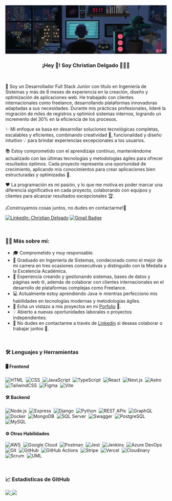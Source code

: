 <div align="center">
  <img src="https://raw.githubusercontent.com/ChristianDev47/ChristianDev47/refs/heads/master/assets/banner.gif">
</div>

<p align="center">
   <h3 align="center">¡Hey 👋! Soy Christian Delgado 👨🏻‍💻</h3>
</p>
<br>

🚀 Soy un Desarrollador Full Stack Junior con título en Ingeniería de Sistemas y más de 8 meses de experiencia en la creación, diseño y optimización de aplicaciones web. He trabajado con clientes internacionales como freelance, desarrollando plataformas innovadoras adaptadas a sus necesidades. Durante mis prácticas profesionales, lideré la migración de miles de registros y optimicé sistemas internos, logrando un incremento del 30% en la eficiencia de los procesos.

✨ Mi enfoque se basa en desarrollar soluciones tecnológicas completas, escalables y eficientes, combinando creatividad 🎨, funcionalidad y diseño intuitivo 💡 para brindar experiencias excepcionales a los usuarios.

📚 Estoy comprometido con el aprendizaje continuo, manteniéndome actualizado con las últimas tecnologías y metodologías ágiles para ofrecer resultados óptimos. Cada proyecto representa una oportunidad de crecimiento, aplicando mis conocimientos para crear aplicaciones bien estructuradas y optimizadas 🔧.

❤️ La programación es mi pasión, y lo que me motiva es poder marcar una diferencia significativa en cada proyecto, colaborando con equipos y clientes para alcanzar resultados excepcionales 🏆.

¡Construyamos cosas juntos, no dudes en contactarme!🌟

[![LinkedIn: Christian Delgado](https://img.shields.io/badge/-Linkedin-0077B5?style=flat&logo=Linkedin&logoColor=white&link=https://www.linkedin.com/in/christian-delgado-sanchez/)](https://www.linkedin.com/in/christian-delgado-sanchez/)
[![Gmail Badge](https://img.shields.io/badge/-Gmail-D14836?style=flat&logo=gmail&logoColor=white&link=mailto:christiands.dev@gmail.com)](mailto:christiands.dev@gmail.com)

<br/>

### 👨‍💻 Más sobre mí:

- 🎓 Comprometido y muy responsable. 
- 🏅 Graduado en Ingeniería de Sistemas, condecorado como el mejor de mi carrera en tres ocasiones consecutivas y distinguido con la Medalla a la Excelencia Académica.
- 💼 Experiencia creando y gestionando sistemas, bases de datos y páginas web 🌐, además de colaborar con clientes internacionales en el desarrollo de plataformas complejas como Freelance.
- 💻 Actualmente estoy aprendiendo Java ☕ mientras perfecciono mis habilidades en tecnologías modernas y metodologías ágiles.
- 🔗 Echa un vistazo a mis proyectos en mi [Porfolio](https://porfolio-christiandelgado.vercel.app/) 📁.
- 💡 Abierto a nuevas oportunidades laborales o proyectos independientes.
- 🤝 No dudes en contactarme a través de [Linkedin](https://www.linkedin.com/in/christian-delgado-sanchez/) si deseas colaborar o trabajar juntos 💼.


<br/>

### 🛠 Lenguajes y Herramientas

<h4>🖥️ Frontend</h4>

  ![HTML](https://img.shields.io/badge/HTML5-E34F26?style=flat&logo=html5&logoColor=white)&nbsp;
  ![CSS](https://img.shields.io/badge/CSS3-1572B6?style=flat&logo=css3&logoColor=white)&nbsp;
  ![JavaScript](https://img.shields.io/badge/JavaScript-323330?style=flat&logo=javascript&logoColor=F7DF1E)&nbsp;
  ![TypeScript](https://img.shields.io/badge/TypeScript-007ACC?style=flat&logo=typescript&logoColor=white)&nbsp;
  ![React](https://img.shields.io/badge/React-20232A?style=flat&logo=react&logoColor=61DAFB)&nbsp;
  ![Next.js](https://img.shields.io/badge/Next.js-000000?style=flat&logo=nextdotjs&logoColor=white)&nbsp;
  ![Astro](https://img.shields.io/badge/Astro-FF5D01?style=flat&logo=astro&logoColor=white)&nbsp;
  ![TailwindCSS](https://img.shields.io/badge/TailwindCSS-06B6D4?style=flat&logo=tailwindcss&logoColor=white)&nbsp;
  ![Figma](https://img.shields.io/badge/Figma-F24E1E?style=flat&logo=figma&logoColor=white)&nbsp;
  ![Vite](https://img.shields.io/badge/Vite-646CFF?style=flat&logo=vite&logoColor=white)&nbsp;

<h4>🛠 Backend</h4>

  ![Node.js](https://img.shields.io/badge/Node.js-339933?style=flat&logo=nodedotjs&logoColor=white)&nbsp;
  ![Express](https://img.shields.io/badge/Express-000000?style=flat&logo=express&logoColor=white)&nbsp;
  ![Django](https://img.shields.io/badge/Django-092E20?style=flat&logo=django&logoColor=white)&nbsp;
  ![Python](https://img.shields.io/badge/Python-3776AB?style=flat&logo=python&logoColor=white)&nbsp;
  ![REST APIs](https://img.shields.io/badge/REST-02569B?style=flat&logo=api&logoColor=white)&nbsp;
  ![GraphQL](https://img.shields.io/badge/GraphQL-E10098?style=flat&logo=graphql&logoColor=white)&nbsp;
  ![Docker](https://img.shields.io/badge/Docker-2496ED?style=flat&logo=docker&logoColor=white)&nbsp;
  ![MongoDB](https://img.shields.io/badge/MongoDB-47A248?style=flat&logo=mongodb&logoColor=white)&nbsp;
  ![SQL Server](https://img.shields.io/badge/SQL-CC2927?style=flat&logo=microsoft-sql-server&logoColor=white)&nbsp;
  ![Swagger](https://img.shields.io/badge/Swagger-85EA2D?style=flat&logo=swagger&logoColor=black)&nbsp;
  ![PostgreSQL](https://img.shields.io/badge/PostgreSQL-4169E1?style=flat&logo=postgresql&logoColor=white)&nbsp;
  ![MySQL](https://img.shields.io/badge/MySQL-4479A1?style=flat&logo=mysql&logoColor=white)&nbsp;

<h4>⚙️ Otras Habilidades</h4>

  ![AWS](https://img.shields.io/badge/AWS-232F3E?style=flat&logo=amazon-aws&logoColor=white)&nbsp;
  ![Google Cloud](https://img.shields.io/badge/Google%20Cloud-4285F4?style=flat&logo=google-cloud&logoColor=white)&nbsp;
  ![Postman](https://img.shields.io/badge/Postman-FF6C37?style=flat&logo=postman&logoColor=white)&nbsp;
  ![Jest](https://img.shields.io/badge/Jest-C21325?style=flat&logo=jest&logoColor=white)&nbsp;
  ![Jenkins](https://img.shields.io/badge/Jenkins-D24939?style=flat&logo=jenkins&logoColor=white)&nbsp;
  ![Azure DevOps](https://img.shields.io/badge/Azure%20DevOps-0078D7?style=flat&logo=azure-devops&logoColor=white)&nbsp;
  ![Git](https://img.shields.io/badge/Git-F05032?style=flat&logo=git&logoColor=white)&nbsp;
  ![GitHub](https://img.shields.io/badge/GitHub-181717?style=flat&logo=github&logoColor=white)&nbsp;
  ![GitHub Actions](https://img.shields.io/badge/GitHub%20Actions-2088FF?style=flat&logo=github-actions&logoColor=white)&nbsp;
  ![Stripe](https://img.shields.io/badge/Stripe-008CDD?style=flat&logo=stripe&logoColor=white)&nbsp;
  ![Vercel](https://img.shields.io/badge/Vercel-000000?style=flat&logo=vercel&logoColor=white)&nbsp;
  ![Cloudinary](https://img.shields.io/badge/Cloudinary-3448C5?style=flat&logo=cloudinary&logoColor=white)&nbsp;
  ![Scrum](https://img.shields.io/badge/Scrum-6DB33F?style=flat&logo=scrumalliance&logoColor=white)&nbsp;
  ![UML](https://img.shields.io/badge/UML-FF7300?style=flat&logoColor=white)&nbsp;

<br/>

### 📈 Estadisticas de GitHub

<div align="left">
  <a href="https://github.com/ChristianDev47">
    <img height="180em" src="https://github-readme-stats.vercel.app/api?username=ChristianDev47&show_icons=true&theme=dracula&include_all_commits=true&count_private=true"/>
    <img height="180em" src="https://github-readme-stats.vercel.app/api/top-langs/?username=ChristianDev47&layout=compact&langs_count=7&theme=dracula"/>
  </a>
 </div>
